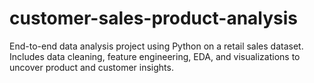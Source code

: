 # customer-sales-product-analysis
End-to-end data analysis project using Python on a retail sales dataset. Includes data cleaning, feature engineering, EDA, and visualizations to uncover product and customer insights.
